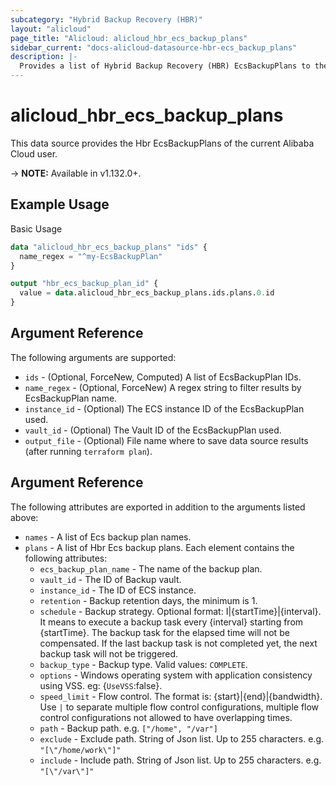 ```yaml
---
subcategory: "Hybrid Backup Recovery (HBR)"
layout: "alicloud"
page_title: "Alicloud: alicloud_hbr_ecs_backup_plans"
sidebar_current: "docs-alicloud-datasource-hbr-ecs_backup_plans"
description: |-
  Provides a list of Hybrid Backup Recovery (HBR) EcsBackupPlans to the user.
---
```


# alicloud\_hbr\_ecs\_backup\_plans

This data source provides the Hbr EcsBackupPlans of the current Alibaba Cloud user.

-> **NOTE:** Available in v1.132.0+.

## Example Usage

Basic Usage

```terraform
data "alicloud_hbr_ecs_backup_plans" "ids" {
  name_regex = "^my-EcsBackupPlan"
}

output "hbr_ecs_backup_plan_id" {
  value = data.alicloud_hbr_ecs_backup_plans.ids.plans.0.id
}           
```

## Argument Reference

The following arguments are supported:

* `ids` - (Optional, ForceNew, Computed)  A list of EcsBackupPlan IDs.
* `name_regex` - (Optional, ForceNew) A regex string to filter results by EcsBackupPlan name.
* `instance_id` - (Optional) The ECS instance ID of the EcsBackupPlan used.
* `vault_id` - (Optional) The Vault ID of the EcsBackupPlan used.
* `output_file` - (Optional) File name where to save data source results (after running `terraform plan`).

## Argument Reference

The following attributes are exported in addition to the arguments listed above:

* `names` - A list of Ecs backup plan names.
* `plans` - A list of Hbr Ecs backup plans. Each element contains the following attributes:
	* `ecs_backup_plan_name` - The name of the backup plan.
	* `vault_id` - The ID of Backup vault.
	* `instance_id` - The ID of ECS instance.
	* `retention` - Backup retention days, the minimum is 1.
	* `schedule` - Backup strategy. Optional format: I|{startTime}|{interval}. It means to execute a backup task every {interval} starting from {startTime}. The backup task for the elapsed time will not be compensated. If the last backup task is not completed yet, the next backup task will not be triggered.
	* `backup_type` - Backup type. Valid values: `COMPLETE`.
	* `options` - Windows operating system with application consistency using VSS. eg: {`UseVSS`:false}.
	* `speed_limit` - Flow control. The format is: {start}|{end}|{bandwidth}. Use `|` to separate multiple flow control configurations, multiple flow control configurations not allowed to have overlapping times.
	* `path` - Backup path. e.g. `["/home", "/var"]`
	* `exclude` - Exclude path. String of Json list. Up to 255 characters. e.g. `"[\"/home/work\"]"`
	* `include` - Include path. String of Json list. Up to 255 characters. e.g. `"[\"/var\"]"`


